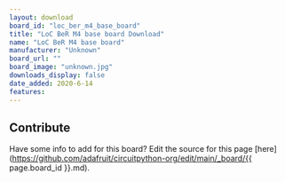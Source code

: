 ```yaml
---
layout: download
board_id: "loc_ber_m4_base_board"
title: "LoC BeR M4 base board Download"
name: "LoC BeR M4 base board"
manufacturer: "Unknown"
board_url: ""
board_image: "unknown.jpg"
downloads_display: false
date_added: 2020-6-14
features:
---
```




## Contribute

Have some info to add for this board? Edit the source for this page [here](https://github.com/adafruit/circuitpython-org/edit/main/_board/{{ page.board_id }}.md).
